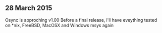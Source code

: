 28 March 2015
-------------

Osync is approching v1.00
Before a final release, i'll have eveything tested on *nix, FreeBSD, MacOSX and Windows msys again
